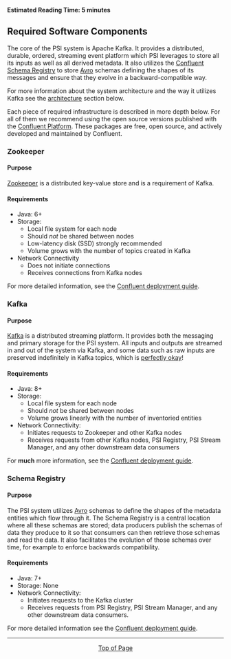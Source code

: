 **Estimated Reading Time: 5 minutes**

## Required Software Components

The core of the PSI system is Apache Kafka. It provides a distributed, durable, ordered, streaming event platform
which PSI leverages to store all its inputs as well as all derived metadata. It also utilizes the
[Confluent Schema Registry](https://docs.confluent.io/current/schema-registry/docs/index.html) to store
[Avro](https://avro.apache.org/docs/current/) schemas defining the shapes of its messages and ensure that they evolve
in a backward-compatible way.

For more information about the system architecture and the way it utilizes Kafka see the
[architecture](#architectural-background) section below.

Each piece of required infrastructure is described in more depth below. For all of them we recommend using the
open source versions published with the [Confluent Platform](https://docs.confluent.io/current/platform.html#what-is-included-in-cp).
These packages are free, open source, and actively developed and maintained by Confluent.

### Zookeeper

#### Purpose

[Zookeeper](http://zookeeper.apache.org/) is a distributed key-value store and is a requirement of Kafka.

#### Requirements

- Java: 6+
- Storage:
    - Local file system for each node
    - Should *not* be shared between nodes
    - Low-latency disk (SSD) strongly recommended
    - Volume grows with the number of topics created in Kafka
- Network Connectivity
    - Does not initiate connections
    - Receives connections from Kafka nodes

For more detailed information, see the [Confluent deployment guide](https://docs.confluent.io/current/zookeeper/deployment.html).

### Kafka

#### Purpose

[Kafka](https://kafka.apache.org/) is a distributed streaming platform. It provides both the messaging and primary storage
for the PSI system. All inputs and outputs are streamed in and out of the system via Kafka, and some data such as raw
inputs are preserved indefinitely in Kafka topics, which is [perfectly okay](https://www.confluent.io/blog/okay-store-data-apache-kafka/)!

#### Requirements

- Java: 8+
- Storage:
    - Local file system for each node
    - Should *not* be shared between nodes
    - Volume grows linearly with the number of inventoried entities
- Network Connectivity:
    - Initiates requests to Zookeeper and other Kafka nodes
    - Receives requests from other Kafka nodes, PSI Registry, PSI Stream Manager, and any other downstream data consumers

For **much** more information, see the [Confluent deployment guide](https://docs.confluent.io/current/kafka/deployment.html).


### Schema Registry

#### Purpose

The PSI system utilizes [Avro](https://avro.apache.org/docs/current/) schemas to define the shapes of the metadata
entities which flow through it. The Schema Registry is a central location where all these schemas are stored; data
producers publish the schemas of data they produce to it so that consumers can then retrieve those schemas and read
the data. It also facilitates the evolution of those schemas over time, for example to enforce backwards compatibility.

#### Requirements

- Java: 7+
- Storage: None
- Network Connectivity:
    - Initiates requests to the Kafka cluster
    - Receives requests from PSI Registry, PSI Stream Manager, and any other downstream data consumers.

For more detailed information see the [Confluent deployment guide](https://docs.confluent.io/current/schema-registry/docs/deployment.html).

<hr>
<div align="center"><a href="#">Top of Page</a></div>
